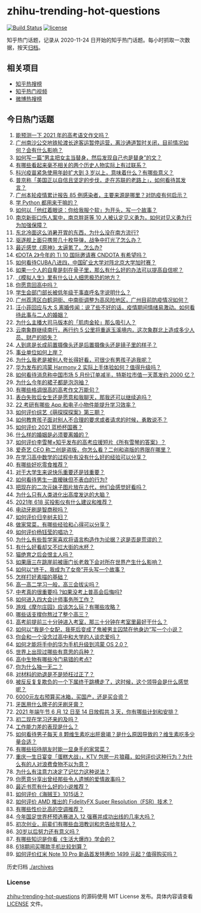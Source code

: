 # zhihu-trending-hot-questions

[![Build Status](https://github.com/justjavac/zhihu-trending-hot-questions/workflows/ci/badge.svg?branch=master)](https://github.com/justjavac/zhihu-trending-hot-questions/actions)
[![license](https://img.shields.io/github/license/justjavac/zhihu-trending-hot-questions)](https://github.com/justjavac/zhihu-trending-hot-questions/blob/master/LICENSE)

知乎热门话题，记录从 2020-11-24 日开始的知乎热门话题。每小时抓取一次数据，按天[归档](./archives)。

## 相关项目

- [知乎热搜榜](https://github.com/justjavac/zhihu-trending-top-search)
- [知乎热门视频](https://github.com/justjavac/zhihu-trending-hot-video)
- [微博热搜榜](https://github.com/justjavac/weibo-trending-hot-search)

## 今日热门话题

<!-- BEGIN -->
<!-- 最后更新时间 Sun Jun 06 2021 10:48:07 GMT+0800 (China Standard Time) -->

1. [能预测一下 2021 年的高考语文作文吗？](https://www.zhihu.com/question/451864903)
2. [广州南沙公交地铁轮渡长途客运暂停运营，离沙通道暂时关闭，目前情况如何？会有什么影响？](https://www.zhihu.com/question/463278387)
3. [如何写一篇“男主把女主当替身，然后发现自己也是替身”的文？](https://www.zhihu.com/question/437395484)
4. [有哪些看起来毫不相关的两个历史人物实际上有过联系？](https://www.zhihu.com/question/392281921)
5. [科兴疫苗紧急使用年龄扩大到 3 岁以上，意味着什么？有哪些意义？](https://www.zhihu.com/question/463239638)
6. [普京称「美国正以自信且坚定的步伐，走在苏联的老路上」，如何看待其发言？](https://www.zhihu.com/question/463282858)
7. [广州本轮疫情累计报告 85
   例感染者，主要来源是哪里？对防疫有何启示？](https://www.zhihu.com/question/463254288)
8. [学 Python 都用来干嘛的？](https://www.zhihu.com/question/34098079)
9. [如何以「他红着眼说：你给我服个软」为开头，写一个故事？](https://www.zhihu.com/question/460697101)
10. [南京新街口伤人案中，南京胖哥等 10
    人被认定见义勇为，如何对见义勇为行为加强保障？](https://www.zhihu.com/question/462770395)
11. [东北冷面这么消暑开胃的东西，为什么没在南方流行?](https://www.zhihu.com/question/462700732)
12. [驱逐舰上面只携带几十枚导弹，战争中打光了怎么办？](https://www.zhihu.com/question/39027069)
13. [最近感觉《原神》太逼氪了，怎么办?](https://www.zhihu.com/question/463036805)
14. [《DOTA 2》今年的 Ti 10 国际邀请赛 CNDOTA
    有希望吗？](https://www.zhihu.com/question/459216552)
15. [如何看待CUBA八进四，中国矿业大学对阵北京大学加时赛？](https://www.zhihu.com/question/463306896)
16. [如果一个人的自卑是刻在骨子里，那么有什么好的办法可以提高自信呢？](https://www.zhihu.com/question/461396765)
17. [《模拟人生》里有什么让人细思极恐的地方？](https://www.zhihu.com/question/264106033)
18. [你愿意回高中吗？](https://www.zhihu.com/question/453231661)
19. [学生会部门部长被低年级干事直呼名字说明什么？](https://www.zhihu.com/question/21999602)
20. [广州荔湾区白鹤洞街、中南街调整为高风险地区，广州目前防疫情况如何？](https://www.zhihu.com/question/462683954)
21. [汪小菲回应与大 S
    离婚传闻：说了些不好的话，疫情期间情绪易激动。如何看待此事与二人的婚姻？](https://www.zhihu.com/question/463252497)
22. [为什么主播大司马版本的「肌肉金轮」那么吸引人？](https://www.zhihu.com/question/461688762)
23. [云南象群继续南行，再行约 5
    公里将重返玉溪境内，这次象群北上造成多少人员、财产的损失？](https://www.zhihu.com/question/463102060)
24. [人到底是长成前置摄像头还是后置摄像头还是镜子里的样子？](https://www.zhihu.com/question/66063294)
25. [事业单位如何上岸？](https://www.zhihu.com/question/345511835)
26. [为什么我老是被别人夸长得好看，可很少有男孩子追我呢？](https://www.zhihu.com/question/319027663)
27. [华为发布的鸿蒙 Harmony 2
    实际上手体验如何？值得升级吗？](https://www.zhihu.com/question/458633364)
28. [如何看待消息称中国市场 5 月份订单减半，特斯拉市值一天蒸发约 2000
    亿？](https://www.zhihu.com/question/463066556)
29. [为什么今年的裙子都是泡泡袖？](https://www.zhihu.com/question/397465205)
30. [有哪些格调很高的高考作文万能句？](https://www.zhihu.com/question/265353821)
31. [表白失败后女生还是愿意和我聊天，那我还可以继续追吗？](https://www.zhihu.com/question/367730793)
32. [22 考研有哪些 App 和电子小物件能提升学习效率？](https://www.zhihu.com/question/462935512)
33. [如何评价综艺《萌探探探案》第三期？](https://www.zhihu.com/question/462341726)
34. [如何教育孩子面对别人不合理的要求或者请求的时候，勇敢说不？](https://www.zhihu.com/question/460662042)
35. [如何评价 2021 蓝桥杯国赛？](https://www.zhihu.com/question/463261567)
36. [什么样的婚姻是必须要离婚的？](https://www.zhihu.com/question/320021757)
37. [如何评价李雪琴×知乎发布的高考应援短片《所有雪琴的答案》？](https://www.zhihu.com/question/463097533)
38. [爱奇艺 CEO 称二创是盗版，你怎么看？二创和盗版的界限在哪里？](https://www.zhihu.com/question/463058796)
39. [在学习高中数学的过程中有没有什么好的经验可以分享？](https://www.zhihu.com/question/24681105)
40. [有哪些好吃零食推荐？](https://www.zhihu.com/question/453646089)
41. [对于大学生来说快乐重要还是钱重要？](https://www.zhihu.com/question/457081209)
42. [如何看待男生一直暧昧但不表白的行为?](https://www.zhihu.com/question/314211216)
43. [把现在的二次元妹子图片放在古代，他们会感觉好看吗？](https://www.zhihu.com/question/462903907)
44. [为什么只有人类进化出高度发达的大脑？](https://www.zhihu.com/question/20323967)
45. [2021年 618 买投影仪有什么建议和推荐？](https://www.zhihu.com/question/458826447)
46. [电动牙刷是智商税吗？](https://www.zhihu.com/question/60799591)
47. [如何评价归辛树夫妇？](https://www.zhihu.com/question/296356537)
48. [做家常菜，有哪些经验和心得可以分享？](https://www.zhihu.com/question/19760437)
49. [如何评价杨钰莹的唱功？](https://www.zhihu.com/question/23503608)
50. [为什么有些哲学家喜欢将语言构造作为论据？这是否是荒谬的？](https://www.zhihu.com/question/456701631)
51. [有什么好看却又不烂大街的水杯？](https://www.zhihu.com/question/65459802)
52. [猫绝育之后会恨主人吗？](https://www.zhihu.com/question/420799616)
53. [如果唐三在跳崖前被唐门长老救下会对所在世界产生什么影响？](https://www.zhihu.com/question/461272805)
54. [如何以“终于，我成为了女帝”开头写一个故事？](https://www.zhihu.com/question/405355755)
55. [怎样打好素描的基础？](https://www.zhihu.com/question/26444779)
56. [高一高二学习一般，高三会拔尖吗？](https://www.zhihu.com/question/461416493)
57. [中考真的很重要吗 ?如果没考上普高会后悔吗?](https://www.zhihu.com/question/461082126)
58. [如何进入四大会计师事务所工作？](https://www.zhihu.com/question/310191544)
59. [游戏《摩尔庄园》应该怎么玩？有哪些攻略？](https://www.zhihu.com/question/371309327)
60. [哪些话支撑你熬过了整个高三？](https://www.zhihu.com/question/398139905)
61. [高考前提前三十分钟进入考室，那三十分钟在考室里最好干什么？](https://www.zhihu.com/question/438598661)
62. [如何以“我是个女配，我死后变成了鬼被男主囚禁在他身边”写一个小说？](https://www.zhihu.com/question/448069836)
63. [你会和一个没念过高中和大学的人谈恋爱吗？](https://www.zhihu.com/question/462293257)
64. [如何才能将手中的华为手机升级到鸿蒙 OS 2.0？](https://www.zhihu.com/question/436295623)
65. [世界上出现过哪些有意思的兵种？](https://www.zhihu.com/question/419256945)
66. [高中生物有哪些冷门易错的考点?](https://www.zhihu.com/question/447559813)
67. [你为什么独一无二？](https://www.zhihu.com/question/463105888)
68. [对材料的劝退是不是矫枉过正了？](https://www.zhihu.com/question/462787240)
69. [被反反复复欺负的一个下属终于跳槽走了，这时候，这个领导会是什么感觉呢？](https://www.zhihu.com/question/419717401)
70. [6000元左右预算买冰箱，买国产，还是买合资？](https://www.zhihu.com/question/427992113)
71. [牙医用什么牌子的牙刷牙膏？](https://www.zhihu.com/question/21064394)
72. [2021 年端午节 6 月 12 日至 14 日放假共 3
    天，你有哪些计划和安排？](https://www.zhihu.com/question/461518659)
73. [初二现在学习还来的及吗？](https://www.zhihu.com/question/460694660)
74. [工作能力差的表现是什么？](https://www.zhihu.com/question/272082217)
75. [如何看待男子每天 8
    颗维生素吃出肝衰竭？是什么原因导致的？维生素吃多少量合适？](https://www.zhihu.com/question/463004931)
76. [有哪些招待朋友时能一显身手的家常菜？](https://www.zhihu.com/question/28037354)
77. [重庆一生日宴变「蛋糕大战」，KTV
    包房一片狼藉，如何评价这种行为？为什么有的人对浪费食物不以为意？](https://www.zhihu.com/question/463080691)
78. [为什么有注意力决定了记忆力这种说法？](https://www.zhihu.com/question/453067685)
79. [你愿意分享出曾经那些令人遗憾的爱情故事吗？](https://www.zhihu.com/question/461039473)
80. [最近书荒有什么好的小说推荐？](https://www.zhihu.com/question/454175132)
81. [如何评价《海贼王》1015话？](https://www.zhihu.com/question/463011991)
82. [如何评价 AMD 推出的 FidelityFX Super
    Resolution（FSR）技术？](https://www.zhihu.com/question/462609402)
83. [有哪些性价比高的空调推荐？](https://www.zhihu.com/question/393218413)
84. [今年国足世界杯预选赛进入 12 强赛并成功出线的几率大吗？](https://www.zhihu.com/question/458794320)
85. [初次创业，前辈们有哪些血泪教训和忠告给年轻人？](https://www.zhihu.com/question/456798060)
86. [30岁以后努力还有意义吗？](https://www.zhihu.com/question/461708777)
87. [有哪些知识是你看《生活大爆炸》学会的？](https://www.zhihu.com/question/321167011)
88. [618期间买哪款手机比较划算？](https://www.zhihu.com/question/463120125)
89. [如何评价红米 Note 10 Pro 新品首发特惠价 1499
    元起？值得购买吗？](https://www.zhihu.com/question/461503607)

<!-- END -->

历史归档 [./archives](./archives)

### License

[zhihu-trending-hot-questions](https://github.com/justjavac/zhihu-trending-hot-questions)
的源码使用 MIT License 发布。具体内容请查看 [LICENSE](./LICENSE) 文件。
